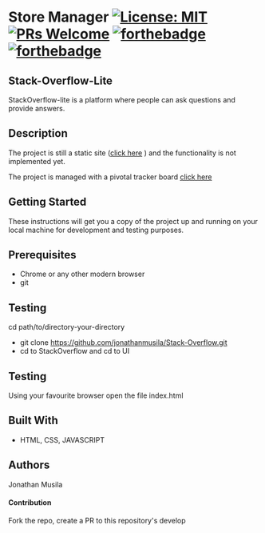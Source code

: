 # Store Manager [![License: MIT](https://img.shields.io/badge/License-MIT-yellow.svg)](https://opensource.org/licenses/MIT) [![PRs Welcome](https://img.shields.io/badge/PRs-welcome-brightgreen.svg?style=flat-square)](http://makeapullrequest.com) [![forthebadge](https://forthebadge.com/images/badges/uses-html.svg)](https://forthebadge.com) [![forthebadge](https://forthebadge.com/images/badges/uses-css.svg)](https://forthebadge.com)

## Stack-Overflow-Lite
StackOverflow-lite is a platform where people can ask questions and provide answers.

## Description
The project is still a static site ([click here](https://jonathanmusila.io/Stack-Overflow/UI/html/index.html) ) and the functionality is not implemented yet.

The project is managed with a pivotal tracker board [click here](https://www.pivotaltracker.com/n/projects/2231021)

## Getting Started
These instructions will get you a copy of the project up and running on your local machine for development and testing purposes.

## Prerequisites
* Chrome or any other modern browser
* git

## Testing
cd path/to/directory-your-directory
- git clone https://github.com/jonathanmusila/Stack-Overflow.git
- cd to StackOverflow and cd to UI 

## Testing
Using your favourite browser open the file index.html

## Built With
* HTML, CSS, JAVASCRIPT

## Authors
Jonathan Musila

#### Contribution
Fork the repo, create a PR to this repository's develop
